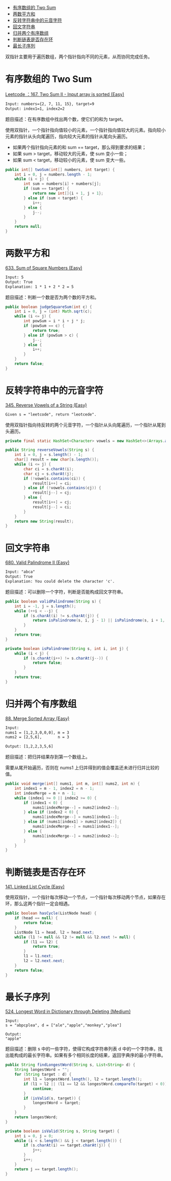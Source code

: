 <!-- GFM-TOC -->
* [有序数组的 Two Sum](#有序数组的-two-sum)
* [两数平方和](#两数平方和)
* [反转字符串中的元音字符](#反转字符串中的元音字符)
* [回文字符串](#回文字符串)
* [归并两个有序数组](#归并两个有序数组)
* [判断链表是否存在环](#判断链表是否存在环)
* [最长子序列](#最长子序列)
<!-- GFM-TOC -->


双指针主要用于遍历数组，两个指针指向不同的元素，从而协同完成任务。

# 有序数组的 Two Sum

[Leetcode ：167. Two Sum II - Input array is sorted (Easy)](https://leetcode.com/problems/two-sum-ii-input-array-is-sorted/description/)

```html
Input: numbers={2, 7, 11, 15}, target=9
Output: index1=1, index2=2
```

题目描述：在有序数组中找出两个数，使它们的和为 target。

使用双指针，一个指针指向值较小的元素，一个指针指向值较大的元素。指向较小元素的指针从头向尾遍历，指向较大元素的指针从尾向头遍历。

- 如果两个指针指向元素的和 sum == target，那么得到要求的结果；
- 如果 sum > target，移动较大的元素，使 sum 变小一些；
- 如果 sum < target，移动较小的元素，使 sum 变大一些。

```java
public int[] twoSum(int[] numbers, int target) {
    int i = 0, j = numbers.length - 1;
    while (i < j) {
        int sum = numbers[i] + numbers[j];
        if (sum == target) {
            return new int[]{i + 1, j + 1};
        } else if (sum < target) {
            i++;
        } else {
            j--;
        }
    }
    return null;
}
```

# 两数平方和

[633. Sum of Square Numbers (Easy)](https://leetcode.com/problems/sum-of-square-numbers/description/)

```html
Input: 5
Output: True
Explanation: 1 * 1 + 2 * 2 = 5
```

题目描述：判断一个数是否为两个数的平方和。

```java
public boolean judgeSquareSum(int c) {
    int i = 0, j = (int) Math.sqrt(c);
    while (i <= j) {
        int powSum = i * i + j * j;
        if (powSum == c) {
            return true;
        } else if (powSum > c) {
            j--;
        } else {
            i++;
        }
    }
    return false;
}
```

# 反转字符串中的元音字符

[345. Reverse Vowels of a String (Easy)](https://leetcode.com/problems/reverse-vowels-of-a-string/description/)

```html
Given s = "leetcode", return "leotcede".
```

使用双指针指向待反转的两个元音字符，一个指针从头向尾遍历，一个指针从尾到头遍历。

```java
private final static HashSet<Character> vowels = new HashSet<>(Arrays.asList('a', 'e', 'i', 'o', 'u', 'A', 'E', 'I', 'O', 'U'));

public String reverseVowels(String s) {
    int i = 0, j = s.length() - 1;
    char[] result = new char[s.length()];
    while (i <= j) {
        char ci = s.charAt(i);
        char cj = s.charAt(j);
        if (!vowels.contains(ci)) {
            result[i++] = ci;
        } else if (!vowels.contains(cj)) {
            result[j--] = cj;
        } else {
            result[i++] = cj;
            result[j--] = ci;
        }
    }
    return new String(result);
}
```

# 回文字符串

[680. Valid Palindrome II (Easy)](https://leetcode.com/problems/valid-palindrome-ii/description/)

```html
Input: "abca"
Output: True
Explanation: You could delete the character 'c'.
```

题目描述：可以删除一个字符，判断是否能构成回文字符串。

```java
public boolean validPalindrome(String s) {
    int i = -1, j = s.length();
    while (++i < --j) {
        if (s.charAt(i) != s.charAt(j)) {
            return isPalindrome(s, i, j - 1) || isPalindrome(s, i + 1, j);
        }
    }
    return true;
}

private boolean isPalindrome(String s, int i, int j) {
    while (i < j) {
        if (s.charAt(i++) != s.charAt(j--)) {
            return false;
        }
    }
    return true;
}
```

# 归并两个有序数组

[88. Merge Sorted Array (Easy)](https://leetcode.com/problems/merge-sorted-array/description/)

```html
Input:
nums1 = [1,2,3,0,0,0], m = 3
nums2 = [2,5,6],       n = 3

Output: [1,2,2,3,5,6]
```

题目描述：把归并结果存到第一个数组上。

需要从尾开始遍历，否则在 nums1 上归并得到的值会覆盖还未进行归并比较的值。

```java
public void merge(int[] nums1, int m, int[] nums2, int n) {
    int index1 = m - 1, index2 = n - 1;
    int indexMerge = m + n - 1;
    while (index1 >= 0 || index2 >= 0) {
        if (index1 < 0) {
            nums1[indexMerge--] = nums2[index2--];
        } else if (index2 < 0) {
            nums1[indexMerge--] = nums1[index1--];
        } else if (nums1[index1] > nums2[index2]) {
            nums1[indexMerge--] = nums1[index1--];
        } else {
            nums1[indexMerge--] = nums2[index2--];
        }
    }
}
```

# 判断链表是否存在环

[141. Linked List Cycle (Easy)](https://leetcode.com/problems/linked-list-cycle/description/)

使用双指针，一个指针每次移动一个节点，一个指针每次移动两个节点，如果存在环，那么这两个指针一定会相遇。

```java
public boolean hasCycle(ListNode head) {
    if (head == null) {
        return false;
    }
    ListNode l1 = head, l2 = head.next;
    while (l1 != null && l2 != null && l2.next != null) {
        if (l1 == l2) {
            return true;
        }
        l1 = l1.next;
        l2 = l2.next.next;
    }
    return false;
}
```

# 最长子序列

[524. Longest Word in Dictionary through Deleting (Medium)](https://leetcode.com/problems/longest-word-in-dictionary-through-deleting/description/)

```
Input:
s = "abpcplea", d = ["ale","apple","monkey","plea"]

Output:
"apple"
```

题目描述：删除 s 中的一些字符，使得它构成字符串列表 d 中的一个字符串，找出能构成的最长字符串。如果有多个相同长度的结果，返回字典序的最小字符串。

```java
public String findLongestWord(String s, List<String> d) {
    String longestWord = "";
    for (String target : d) {
        int l1 = longestWord.length(), l2 = target.length();
        if (l1 > l2 || (l1 == l2 && longestWord.compareTo(target) < 0)) {
            continue;
        }
        if (isValid(s, target)) {
            longestWord = target;
        }
    }
    return longestWord;
}

private boolean isValid(String s, String target) {
    int i = 0, j = 0;
    while (i < s.length() && j < target.length()) {
        if (s.charAt(i) == target.charAt(j)) {
            j++;
        }
        i++;
    }
    return j == target.length();
}
```
